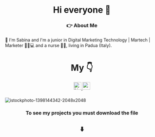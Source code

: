 ###

<h1 align="center">Hi everyone 👋</h1>

###

<h3 align="center">👉 About Me</h3>

###

<p align="left">🔸 I'm Sabina and I'm a junior in Digital Marketing Technology | Martech | Marketer 👩‍💻💻 and a nurse 💉💊, living in Padua (Italy).<br></p>

###
<h1 align="center">My 👇</h1>
<div align="center">
<a href="https://www.linkedin.com/in/sabina-popovici/" target="_blank">
  <img src="https://img.shields.io/static/v1?message=LinkedIn&logo=linkedin&label=&color=0077B5&logoColor=white&labelColor=&style=for-the-badge" height="25"   
 alt="LinkedIn logo" />
</a>
 <a href="https://www.youtube.com/@sabinapopovici" target="_blank">
  <img src="https://img.shields.io/static/v1?message=Youtube&logo=youtube&label=&color=FF0000&logoColor=white&labelColor=&style=for-the-badge"   
 height="25" alt="youtube logo" />
</a>
</div>

###
![istockphoto-1398144342-2048x2048](https://github.com/user-attachments/assets/483d24c9-3044-4779-88e6-0092fedfd71d)

<h3 align="center">To see my projects you must download the file</h3>
<h2 align="center"> ⬇️ </h2>


